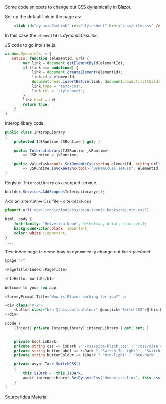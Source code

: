 Some code snippets to change out CSS dynamically in Blazor.

Set up the default link in the page as:

```html
    <link id="dynamicCssLink" rel="stylesheet" href="/css/site.css" />
```

In this case the `elementId` is *dynamicCssLink*. 

JS code to go into site.js.
```js
window.DynamicCss = {
   setCss: function (elementId, url) {
        var link = document.getElementById(elementId);
        if (link === undefined) {
            link = document.createElement(elementId);
            link.id = elementId;
            document.head.insertBefore(link, document.head.firstChild);
            link.type = 'text/css';
            link.rel = 'stylesheet';
        }
        link.href = url;
        return true;
    }
}
```

Interop libary code.

```csharp
public class InteropLibrary
{
    protected IJSRuntime JSRuntime { get; }

    public InteropLibrary(IJSRuntime jsRuntime)
        => JSRuntime = jsRuntime;

    public ValueTask<bool> SetDynamicCss(string elementId, string url)
        => JSRuntime.InvokeAsync<bool>("DynamicCss.setCss", elementId, url);
}
```
Register `InteropLibrary` as a scoped service.

```csharp
builder.Services.AddScoped<InteropLibrary>();
```
Add an alternative Css file - site-black.css

```css
@import url('open-iconic/font/css/open-iconic-bootstrap.min.css');

html, body {
    font-family: 'Helvetica Neue', Helvetica, Arial, sans-serif;
    background-color:black !important;
    color: white !important;
}
....
```

Test index page to demo how to dynamically change out the stylesheet.

```csharp
@page "/"

<PageTitle>Index</PageTitle>

<h1>Hello, world!</h1>

Welcome to your new app.

<SurveyPrompt Title="How is Blazor working for you?" />

<div class="m-2">
    <button class="btn @this.buttonColour" @onclick="SwitchCSS">@this.buttonLabel</button>
</div>

@code {
    [Inject] private InteropLibrary? interopLibrary { get; set; }


    private bool isDark;
    private string css => isDark ? "/css/site-black.css" : "/css/site.css";
    private string buttonLabel => isDark ? "Switch To Light" : "Switch To Dark" ;
    private string buttonColour => isDark ? "btn-light" : "btn-dark" ;

    private async Task SwitchCSS()
    {
        this.isDark = !this.isDark;
        await interopLibrary!.SetDynamicCss("dynamiccsslink", this.css);
    }
}
```

[Source/Idea Material](https://github.com/chanan/BlazorStrap) 
